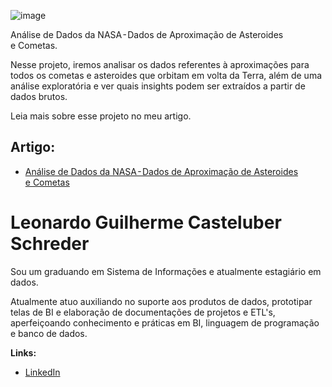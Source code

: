 ![image](https://github.com/user-attachments/assets/f6b4edb0-a910-45b0-88c2-2ff24fcdb4ff)

Análise de Dados da NASA - Dados de Aproximação de Asteroides e Cometas.

Nesse projeto, iremos analisar os dados referentes à aproximações para todos os cometas e asteroides que orbitam  em volta da Terra, além de uma análise exploratória e ver quais insights podem ser extraídos a partir de dados brutos.

Leia mais sobre esse projeto no meu artigo.

## Artigo:

* [Análise de Dados da NASA - Dados de Aproximação de Asteroides e Cometas](https://medium.com/@leoguilherme/rastreando-o-c%C3%A9u-an%C3%A1lise-de-dados-da-nasa-dados-de-aproxima%C3%A7%C3%A3o-de-asteroides-e-cometas-d3e142107057)

# Leonardo Guilherme Casteluber Schreder

Sou um graduando em Sistema de Informações e atualmente estagiário em dados. 

Atualmente atuo auxiliando no suporte aos produtos de dados, prototipar telas de BI e elaboração de documentações de projetos e ETL's, aperfeiçoando conhecimento e práticas em BI, linguagem de programação e banco de dados.

**Links:**
* [LinkedIn](https://www.linkedin.com/in/leonardo-guilherme-casteluber-schreder-b0341a1b3/)

